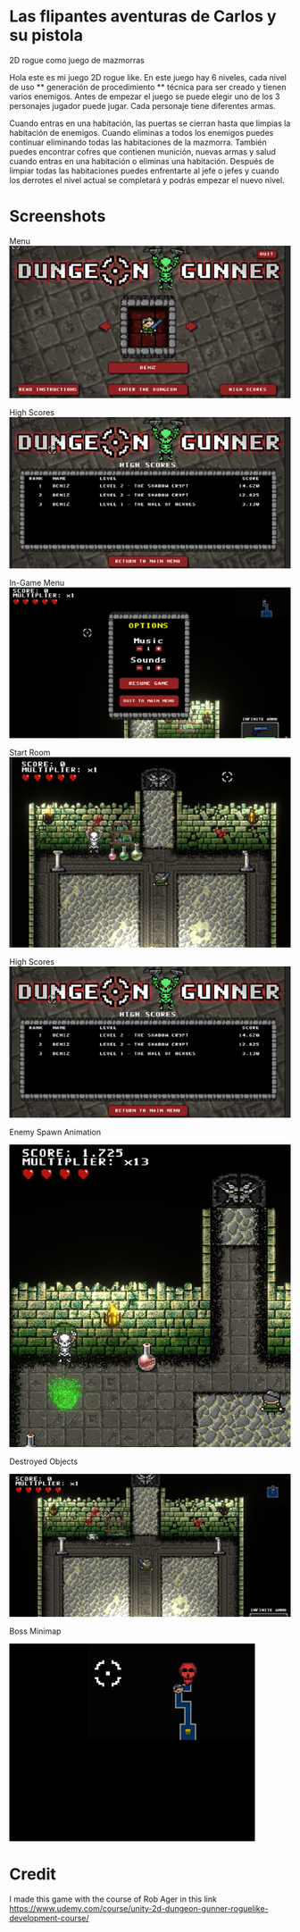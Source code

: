 # Las flipantes aventuras de Carlos y su pistola 
2D rogue como juego de mazmorras

Hola este es mi juego 2D rogue like. En este juego hay 6 niveles, cada nivel de uso ** generación de procedimiento ** técnica para ser creado y tienen varios enemigos. Antes de empezar el juego se puede elegir uno de los 3 personajes jugador puede jugar. Cada personaje tiene diferentes armas.

Cuando entras en una habitación, las puertas se cierran hasta que limpias la habitación de enemigos. Cuando eliminas a todos los enemigos puedes continuar eliminando todas las habitaciones de la mazmorra. También puedes encontrar cofres que contienen munición, nuevas armas y salud cuando entras en una habitación o eliminas una habitación. Después de limpiar todas las habitaciones puedes enfrentarte al jefe o jefes y cuando los derrotes el nivel actual se completará y podrás empezar el nuevo nivel.

# Screenshots
Menu
![Menu](https://github.com/denizkorkmaz52/2D-Roguelike-Game/blob/main/Screen%20Shoots/Menu.PNG)

High Scores
![High Scores](https://github.com/denizkorkmaz52/2D-Roguelike-Game/blob/main/Screen%20Shoots/High%20Scores.PNG)

In-Game Menu
![In-Game Menu](https://github.com/denizkorkmaz52/2D-Roguelike-Game/blob/main/Screen%20Shoots/In-Game%20Menu.PNG)

Start Room
![Start Room](https://github.com/denizkorkmaz52/2D-Roguelike-Game/blob/main/Screen%20Shoots/Start%20Room.PNG)

High Scores
![High Scores](https://github.com/denizkorkmaz52/2D-Roguelike-Game/blob/main/Screen%20Shoots/High%20Scores.PNG)

Enemy Spawn Animation

![Enemy Spawn Animation](https://github.com/denizkorkmaz52/2D-Roguelike-Game/blob/main/Screen%20Shoots/Enemy%20Spawn%20Animation.PNG)

Destroyed Objects

![Destroyed Objects](https://github.com/denizkorkmaz52/2D-Roguelike-Game/blob/main/Screen%20Shoots/Destroyed%20Objects.PNG)

Boss Minimap

![Boss Minimap](https://github.com/denizkorkmaz52/2D-Roguelike-Game/blob/main/Screen%20Shoots/Boss%20Minimap.PNG)

# Credit
I made this game with the course of Rob Ager in this link https://www.udemy.com/course/unity-2d-dungeon-gunner-roguelike-development-course/
